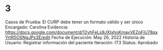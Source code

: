 # 3

Casos de Prueba: El CURP debe tener un formato válido y ser único
Encargado: Carolina
Evidencia: https://docs.google.com/document/d/12yhFeLs9JXIxhoKmavVEZqFiU78qxYrtR5OSNgJPs3E/edit
Fecha de Ejecución: May 26, 2022
Historia de Usuario: Registrar información del paciente
Iteración: IT3
Status: Aprobado